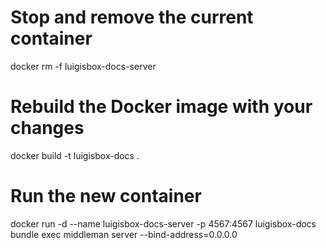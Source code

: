 # Stop and remove the current container
docker rm -f luigisbox-docs-server

# Rebuild the Docker image with your changes
docker build -t luigisbox-docs .

# Run the new container
docker run -d --name luigisbox-docs-server -p 4567:4567 luigisbox-docs bundle exec middleman server --bind-address=0.0.0.0